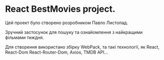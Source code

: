 # React BestMovies project.

Цей проект було створено розробником Павло Листопад.

Зручний застосунок для пошуку та ознайомлення з найкращими фільмами тиждня.

Для створення використано збірку WebPack, та такі технології, як React,
React-Dom React-Router-Dom, Axios, TMDB API...
